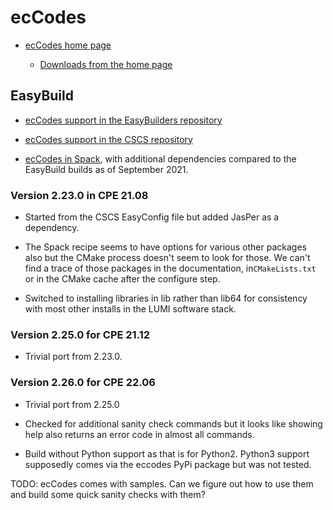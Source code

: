 # ecCodes

  * [ecCodes home page](https://confluence.ecmwf.int/display/ECC/ecCodes+Home)

      * [Downloads from the home page](https://confluence.ecmwf.int/display/ECC/Releases)


## EasyBuild

  * [ecCodes support in the EasyBuilders repository](https://github.com/easybuilders/easybuild-easyconfigs/tree/main/easybuild/easyconfigs/e/ecCodes)

  * [ecCodes support in the CSCS repository](https://github.com/eth-cscs/production/tree/master/easybuild/easyconfigs/e/ecCodes)

  * [ecCodes in Spack](https://github.com/spack/spack/tree/develop/var/spack/repos/builtin/packages/eccodes),
    with additional dependencies compared to the EasyBuild builds as of September 2021.


### Version 2.23.0 in CPE 21.08

  * Started from the CSCS EasyConfig file but added JasPer as a dependency.

  * The Spack recipe seems to have options for various other packages also
    but the CMake process doesn't seem to look for those. We can't find a trace
    of those packages in the documentation, in``CMakeLists.txt`` or in the CMake
    cache after the configure step.

  * Switched to installing libraries in lib rather than lib64 for consistency with
    most other installs in the LUMI software stack.

    
### Version 2.25.0 for CPE 21.12

  * Trivial port from 2.23.0.


### Version 2.26.0 for CPE 22.06

  * Trivial port from 2.25.0
  
  * Checked for additional sanity check commands but it looks like showing help also
    returns an error code in almost all commands.
    
  * Build without Python support as that is for Python2. Python3 support supposedly
    comes via the eccodes PyPi package but was not tested.
    
TODO: ecCodes comes with samples. Can we figure out how to use them and build some quick
sanity checks with them?
